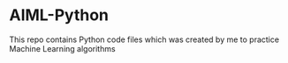 # AIML-Python
This repo contains Python code files which was created by me to practice Machine Learning algorithms
